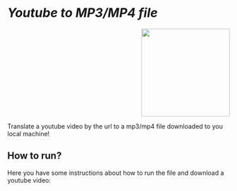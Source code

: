 # *Youtube to MP3/MP4 file*
<p align="right"> 
  <img src="https://onlinevideoconverter.pro/img/mp31full.png" width="200" height="200">
</p>

Translate a youtube video by the url to a mp3/mp4 file downloaded to you local machine!

## How to run?
Here you have some instructions about how to run the file and download a youtube video:
